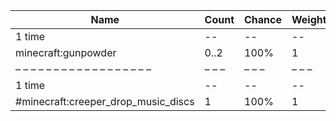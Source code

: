 | Name                                | Count | Chance | Weight | Comment |
| ----------------------------------- | ----- | ------ | ------ | ------- |
| 1 time                              |    -- |     -- |     -- |         |
| minecraft:gunpowder                 |  0..2 |   100% |      1 |         |
| – – – – – – – – – – – – – – – – – – | – – – | – – –  | – – –  | – – – – |
| 1 time                              |    -- |     -- |     -- |         |
| #minecraft:creeper_drop_music_discs |     1 |   100% |      1 |         |